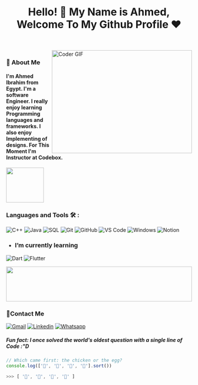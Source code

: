 <h1 align="center">Hello! 👋 <!-- <img src="https://raw.githubusercontent.com/MartinHeinz/MartinHeinz/master/wave.gif" width="25px"> --> My Name is Ahmed, Welcome To My Github Profile ♥</h1>
<!-- # Hello! <img src="https://raw.githubusercontent.com/MartinHeinz/MartinHeinz/master/wave.gif" width="30px"> My Name is Amr, Welcome To My Github Profile ♥  -->
<!-- <img src="https://github.com/Govindv7555/Govindv7555/blob/main/49e76e0596857673c5c80c85b84394c1.gif" width=1000px height=95px> -->

<br/>
<br/>

<img align="right" src="https://media.giphy.com/media/SWoSkN6DxTszqIKEqv/giphy.gif" alt="Coder GIF" width="380" height="280">

<h3>🚀 About Me</h3> 
<h4> I'm Ahmed Ibrahim from Egypt. I'm a software Engineer. I really enjoy learning Programming languages and frameworks.  I also enjoy Implementing of designs. For This Moment I'm Instructor at Codebox. </h4>


	

<img align="center" src="https://github.com/Govindv7555/Govindv7555/blob/main/49e76e0596857673c5c80c85b84394c1.gif" width= 45% height=95px>

### Languages and Tools 🛠 : 

![C++](https://img.shields.io/badge/-C++-%23E44D27?style=flat-square&logo=html5&logoColor=ffffff)
![Java](https://img.shields.io/badge/-Java-%231572B6?style=flat-square&logo=css3)
![SQL](https://img.shields.io/badge/-SQL-black?style=flat-square&logo=javascript)
![Git](https://img.shields.io/badge/-Git-563D7C?style=flat-square&logo=Bootstrap)
![GitHub](https://img.shields.io/badge/-GitHub-15b4c1?style=flat-square&logo=tailwindcss&logoColor=ffffff)
![VS Code](https://img.shields.io/badge/-VS%20Code-%23CC6699?style=flat-square&logo=sass&logoColor=ffffff)
![Windows](https://img.shields.io/badge/-Git-%23F05032?style=flat-square&logo=git&logoColor=%23ffffff)
![Notion](http://img.shields.io/badge/-Notion-007ACC?style=flat-square&logo=visual-studio-code&logoColor=ffffff)



- ### I’m currently learning 
![Dart](https://img.shields.io/badge/-Dart-%23282C34?style=flat-square&logo=react)
![Flutter](https://img.shields.io/badge/-Flutter-7348b6?style=flat-square&logo=redux&logoColor=ffffff)


<img src="https://github.com/Govindv7555/Govindv7555/blob/main/49e76e0596857673c5c80c85b84394c1.gif" width=100% height=95px>

 ### 🔗Contact Me
[![Gmail](https://img.shields.io/badge/Gmail-D14836?style=for-the-badge&logo=gmail&logoColor=white&link=mailto:Ahmed.ibrahim7893@gmail@gmail.com)](mailto:Ahmed.ibrahim7893@gmail.com)
[![Linkedin](https://img.shields.io/badge/LinkedIn-0077B5?style=for-the-badge&logo=linkedin&logoColor=white
)](https://www.linkedin.com/in/ahmed-ibrahim-2a7851254/)
[![Whatsapp](https://img.shields.io/badge/-Whatsapp-075e54?style=for-the-badge&logo=Whatsapp&logoColor=white)](https://wa.link/uohlcp)

<!-- ### 🔗Contact Me
[![Gmail](https://img.shields.io/badge/-Gmail-c14438?style=flat-square&logo=Gmail&logoColor=white&link=mailto:Ahmed.ibrahim7893@gmail.com)](mailto:Ahmed.ibrahim7893@gmail.com)
[![Linkedin Badge](https://img.shields.io/badge/-LinkedIn-blue?style=flat-square&logo=Linkedin&logoColor=white&link=https://www.linkedin.com/in/ahmed-ibrahim-2a7851254?fbclid=IwAR2GQHOg_V5M1g1n4E85stLhI1Y_ihhGWhOKgzbt0P9p8Zlnfl284Ku4_Kc)](https://www.linkedin.com/in/ahmed-ibrahim-2a7851254?fbclid=IwAR2GQHOg_V5M1g1n4E85stLhI1Y_ihhGWhOKgzbt0P9p8Zlnfl284Ku4_Kc)
[![Whatsapp](https://img.shields.io/badge/-Whatsapp-075e54?style=for-the-badge&logo=Whatsapp&logoColor=white)](https://wa.link/uohlcp) -->


<!-- ### 🔗 Links
[![linkedin](https://img.shields.io/badge/linkedin-0a66c2?style=for-the-badge&logo=linkedin&logoColor=white)](https://www.linkedin.com/in/ahmed-ibrahim-2a7851254?fbclid=IwAR2GQHOg_V5M1g1n4E85stLhI1Y_ihhGWhOKgzbt0P9p8Zlnfl284Ku4_Kc)
[![twitter](https://img.shields.io/badge/twitter-1DA1F2?style=for-the-badge&logo=twitter&logoColor=white)](https://twitter.com/jamika7893)
[![Whatsapp](https://img.shields.io/badge/-Whatsapp-075e54?style=for-the-badge&logo=Whatsapp&logoColor=white)(https://wa.link/uohlcp)


 <img src="https://github.com/Govindv7555/Govindv7555/blob/main/49e76e0596857673c5c80c85b84394c1.gif" width=100% height=95px>

<!-- ### Stats

[![Top Langs](https://github-readme-stats.vercel.app/api/top-langs/?username=AmrSayed74&layout=compact)](https://github.com/anuraghazra/github-readme-stats)

---

<br/>
-->
##### Fun fact: I once solved the world's oldest question with a single line of Code  :"D


```javascript
// Which came first: the chicken or the egg?
console.log(['🥚', '🐣', '🐥', '🐔'].sort())

>>> [ '🐔', '🐣', '🐥', '🥚' ]
```

